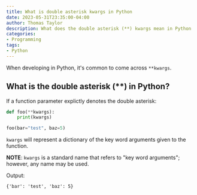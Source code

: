 ```yaml
---
title: What is double asterisk kwargs in Python
date: 2023-05-31T23:35:00-04:00
author: Thomas Taylor
description: What does the double asterisk (**) kwargs mean in Python
categories:
- Programming
tags:
- Python
---
```


When developing in Python, it's common to come across `**kwargs`.

## What is the double asterisk (**) in Python?

If a function parameter explictly denotes the double asterisk:

```python
def foo(**kwargs):
    print(kwargs)

foo(bar="test", baz=5)
```

`kwargs` will represent a dictionary of the key word arguments given to the function.

**NOTE**: `kwargs` is a standard name that refers to "key word arguments"; however, any name may be used.

Output:

```text
{'bar': 'test', 'baz': 5}
```
